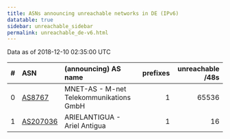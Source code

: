 ```yaml
---
title: ASNs announcing unreachable networks in DE (IPv6)
datatable: true
sidebar: unreachable_sidebar
permalink: unreachable_de-v6.html
---
```


Data as of 2018-12-10 02:35:00 UTC


<div class="datatable-begin"></div>

|   # | ASN                                      | (announcing) AS name                    |   prefixes |   unreachable /48s |
|----:|:-----------------------------------------|:----------------------------------------|-----------:|-------------------:|
|   0 | [AS8767](unreachable_AS8767-v6.html)     | MNET-AS - M-net Telekommunikations GmbH |          1 |              65536 |
|   1 | [AS207036](unreachable_AS207036-v6.html) | ARIELANTIGUA - Ariel Antigua            |          1 |                 16 |

<div class="datatable-end"></div>